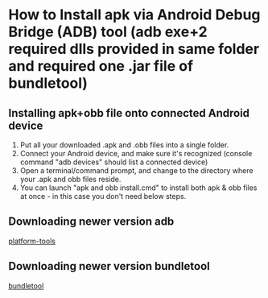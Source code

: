 # How to Install apk via Android Debug Bridge (ADB) tool (adb exe+2 required dlls provided in same folder and required one .jar file of bundletool)

## Installing apk+obb file onto connected Android device
1. Put all your downloaded .apk and .obb files into a single folder.
2. Connect your Android device, and make sure it's recognized (console command "adb devices" should list a connected device)
3. Open a terminal/command prompt, and change to the directory where your .apk and obb files reside.
4. You can launch "apk and obb install.cmd" to install both apk & obb files at once - in this case you don't need below steps.

## Downloading newer version adb
[platform-tools](https://developer.android.com/studio/releases/platform-tools)

## Downloading newer version bundletool
[bundletool](https://github.com/google/bundletool/releases)